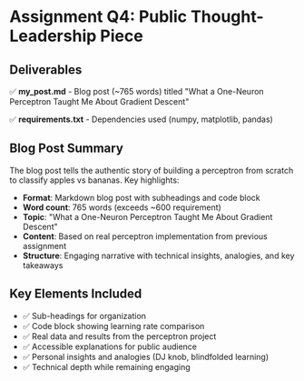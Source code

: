 # Assignment Q4: Public Thought-Leadership Piece

## Deliverables

✅ **my_post.md** - Blog post (~765 words) titled "What a One-Neuron Perceptron Taught Me About Gradient Descent"

✅ **requirements.txt** - Dependencies used (numpy, matplotlib, pandas)

## Blog Post Summary

The blog post tells the authentic story of building a perceptron from scratch to classify apples vs bananas. Key highlights:

- **Format**: Markdown blog post with subheadings and code block
- **Word count**: 765 words (exceeds ~600 requirement)
- **Topic**: "What a One-Neuron Perceptron Taught Me About Gradient Descent"
- **Content**: Based on real perceptron implementation from previous assignment
- **Structure**: Engaging narrative with technical insights, analogies, and key takeaways

## Key Elements Included

- ✅ Sub-headings for organization
- ✅ Code block showing learning rate comparison
- ✅ Real data and results from the perceptron project
- ✅ Accessible explanations for public audience
- ✅ Personal insights and analogies (DJ knob, blindfolded learning)
- ✅ Technical depth while remaining engaging 